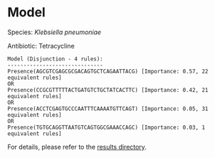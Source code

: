 
# Model

Species: *Klebsiella pneumoniae*

Antibiotic: Tetracycline

```
Model (Disjunction - 4 rules):
------------------------------
Presence(AGCGTCGAGCGCGACAGTGCTCAGAATTACG) [Importance: 0.57, 22 equivalent rules]
OR
Presence(CCGCGTTTTTACTGATGTCTGCTATCACTTC) [Importance: 0.42, 21 equivalent rules]
OR
Presence(ACCTCGAGTGCCCAATTTCAAAATGTTCAGT) [Importance: 0.05, 31 equivalent rules]
OR
Presence(TGTGCAGGTTAATGTCAGTGGCGAAACCAGC) [Importance: 0.03, 1 equivalent rules]

```

For details, please refer to the [results directory](../../../../../results/scm_b/klebsiella%20pneumoniae/tetracycline/repeat_7/).

